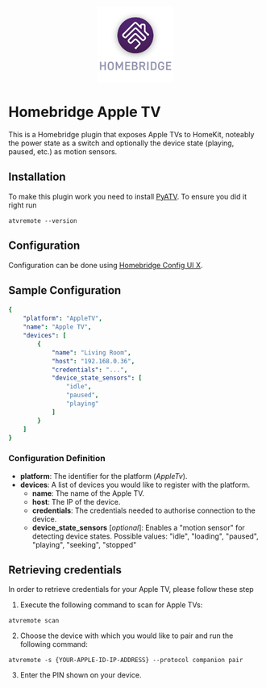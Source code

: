 
<p align="center">

<img src="https://github.com/homebridge/branding/raw/master/logos/homebridge-wordmark-logo-vertical.png" width="150">

</p>


# Homebridge Apple TV

This is a Homebridge plugin that exposes Apple TVs to HomeKit, noteably the power state as a switch and optionally the device state (playing, paused, etc.) as motion sensors.

## Installation

To make this plugin work you need to install [PyATV](https://pypi.org/project/pyatv/). To ensure you did it right run
```
atvremote --version
```

## Configuration
Configuration can be done using [Homebridge Config UI X](https://github.com/oznu/homebridge-config-ui-x).

## Sample Configuration

```yaml
{
    "platform": "AppleTV",
    "name": "Apple TV",
    "devices": [
        {
            "name": "Living Room",
            "host": "192.168.0.36",
            "credentials": "...",
            "device_state_sensors": [
                "idle",
                "paused",
                "playing"
            ]
        }
    ]
}
```
### Configuration Definition

* **platform**: The identifier for the platform (*AppleTv*).
* **devices**: A list of devices you would like to register with the platform.     
  * **name**: The name of the Apple TV.    
  * **host**: The IP of the device.
  * **credentials**: The credentials needed to authorise connection to the device.
  * **device_state_sensors** [*optional*]: Enables a "motion sensor" for detecting device states. Possible values: "idle", "loading", "paused", "playing", "seeking", "stopped"

## Retrieving credentials

In order to retrieve credentials for your Apple TV, please follow these step

1. Execute the following command to scan for Apple TVs:

```
atvremote scan
```
2. Choose the device with which you would like to pair and run the following command:

```
atvremote -s {YOUR-APPLE-ID-IP-ADDRESS} --protocol companion pair
```
3. Enter the PIN shown on your device.